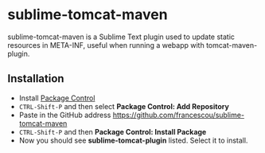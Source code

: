 sublime-tomcat-maven
====================

sublime-tomcat-maven is a Sublime Text plugin used to update static resources in META-INF, useful when running a webapp with tomcat-maven-plugin.


## Installation

* Install [Package Control](https://packagecontrol.io/installation)
* `CTRL-Shift-P` and then select __Package Control: Add Repository__
* Paste in the GitHub address https://github.com/francescou/sublime-tomcat-maven
* `CTRL-Shift-P` and then __Package Control: Install Package__
* Now you should see __sublime-tomcat-plugin__ listed. Select it to install.
